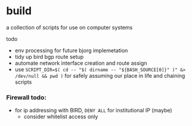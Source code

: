 # build

a collection of scripts for use on computer systems

todo 
- env processing for future bjorg implemetation
- tidy up bird bgp route setup
- automate network interface creation and route assign 
- use ```SCRIPT_DIR=$( cd -- "$( dirname -- "${BASH_SOURCE[0]}" )" &> /dev/null && pwd )``` for safely assuming our
place in life and chaining scripts

### Firewall todo:

- for ip addressing with BIRD, ```DENY ALL``` for institutional IP (maybe)
  - consider whitelist access only
